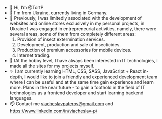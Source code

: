 - 👋 Hi, I’m @TortP
- 👀 I'm from Ukraine, currently living in Germany.
- 🌱 Previously, I was limitedly associated with the development of websites and online stores exclusively in my personal projects, in Ukraine I was engaged in entrepreneurial activities, namely, there were several areas, some of them from completely different areas:
     1. Provision of insect extermination services.
     2. Development, production and sale of insecticides.
     3. Production of premium accessories for mobile devices.
     4. Internet trading.
- 💞️ IAt the hobby level, I have always been interested in IT technologies, I made all the sites for my projects myself.
- ✨ I am currently learning HTML, CSS, SASS, JavaScript + React in-depth, I would like to join a friendly and experienced development team where I can be useful and at the same time gain experience and learn more.
      Plans in the near future - to gain a foothold in the field of IT technologies as a frontend developer and start learning backend languages.
- 📫 Contact me viacheslavpaterov@gmail.com and https://www.linkedin.com/in/viacheslav-p/
